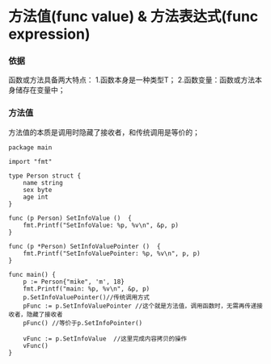 # 方法值(func value) & 方法表达式(func expression)

### 依据
函数或方法具备两大特点：
1.函数本身是一种类型T；
2.函数变量：函数或方法本身储存在变量中；

### 方法值

方法值的本质是调用时隐藏了接收者，和传统调用是等价的；

```
package main

import "fmt"

type Person struct {
    name string
    sex byte
    age int
}

func (p Person) SetInfoValue ()  {
    fmt.Printf("SetInfoValue: %p, %v\n", &p, p)
}

func (p *Person) SetInfoValuePointer ()  {
    fmt.Printf("SetInfoValuePointer: %p, %v\n", p, p)
}

func main() {
    p := Person{"mike", 'm', 18}
    fmt.Printf("main: %p, %v\n", &p, p)
    p.SetInfoValuePointer()//传统调用方式
    pFunc := p.SetInfoValuePointer //这个就是方法值，调用函数时，无需再传递接收者，隐藏了接收者
    pFunc() //等价于p.SetInfoPointer()
    
    vFunc := p.SetInfoValue  //这里完成内容拷贝的操作
    vFunc()
}
```